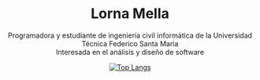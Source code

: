 <div align="center">
  <h1> Lorna Mella </h1>
  <p> 
    Programadora y estudiante de ingeniería civil informática de la Universidad Técnica Federico Santa Maria <br/>
    Interesada en el análisis y diseño de software  
  </p> 
   

[![Top Langs](https://github-readme-stats.vercel.app/api/top-langs/?username=lmellan&layout=donut-vertical&theme=transparent&hide_border=true&title_color=ffffff)](https://github.com/lmellan/github-readme-stats)



</div>
